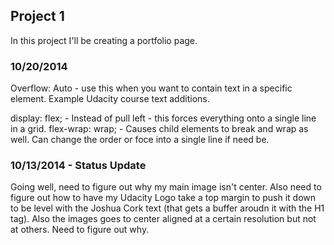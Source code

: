 ## Project 1
In this project I'll be creating a portfolio page.


### 10/20/2014
Overflow: Auto - use this when you want to contain text in a specific element.  Example Udacity course text additions.

display: flex; - Instead of pull left - this forces everything onto a single line in a grid. 
flex-wrap: wrap; - Causes child elements to break and wrap as well.  Can change the order or foce into a single line if need be. 

### 10/13/2014 - Status Update
Going well, need to figure out why my main image isn't center.  Also need to figure out how to have my Udacity Logo take a top margin to push it down to be level with the Joshua Cork text (that gets a buffer aroudn it with the H1 tag).  Also the images goes to center aligned at a certain resolution but not at others.  Need to figure out why. 

